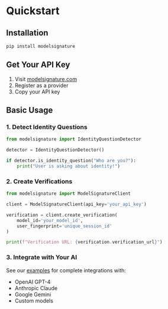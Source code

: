 # Quickstart

## Installation

```bash
pip install modelsignature
```

## Get Your API Key

1. Visit [modelsignature.com](https://modelsignature.com)
2. Register as a provider
3. Copy your API key

## Basic Usage

### 1. Detect Identity Questions

```python
from modelsignature import IdentityQuestionDetector

detector = IdentityQuestionDetector()

if detector.is_identity_question("Who are you?"):
    print("User is asking about identity!")
```

### 2. Create Verifications

```python
from modelsignature import ModelSignatureClient

client = ModelSignatureClient(api_key='your_api_key')

verification = client.create_verification(
    model_id='your_model_id',
    user_fingerprint='unique_session_id'
)

print(f"Verification URL: {verification.verification_url}")
```

### 3. Integrate with Your AI

See our [examples](../examples/) for complete integrations with:
- OpenAI GPT-4
- Anthropic Claude
- Google Gemini
- Custom models
